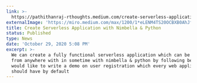 ```yaml
---
link: >-
  https://pathithanraj-rthoughts.medium.com/create-serverless-application-with-nimbella-python-1640dca84b45
externalImage: 'https://miro.medium.com/max/1200/1*eLENM4TS20OCBXB0AhJfUw.png'
title: Create Serverless Application with Nimbella & Python
status: Published
type: News
date: 'October 29, 2020 5:08 PM'
excerpt: >-
  We can create a fully functional serverless application which can be accessed
  from anywhere with in sometime with nimbella & python by following below. i
  would like to write a demo on user registration which every web application
  should have by default
---
```


